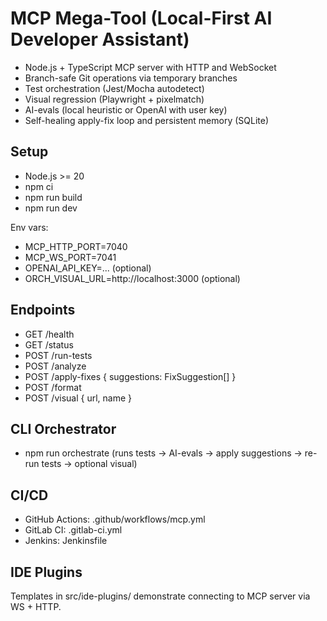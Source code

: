 # MCP Mega-Tool (Local-First AI Developer Assistant)

- Node.js + TypeScript MCP server with HTTP and WebSocket
- Branch-safe Git operations via temporary branches
- Test orchestration (Jest/Mocha autodetect)
- Visual regression (Playwright + pixelmatch)
- AI-evals (local heuristic or OpenAI with user key)
- Self-healing apply-fix loop and persistent memory (SQLite)

## Setup

- Node.js >= 20
- npm ci
- npm run build
- npm run dev

Env vars:
- MCP_HTTP_PORT=7040
- MCP_WS_PORT=7041
- OPENAI_API_KEY=... (optional)
- ORCH_VISUAL_URL=http://localhost:3000 (optional)

## Endpoints
- GET /health
- GET /status
- POST /run-tests
- POST /analyze
- POST /apply-fixes { suggestions: FixSuggestion[] }
- POST /format
- POST /visual { url, name }

## CLI Orchestrator
- npm run orchestrate (runs tests -> AI-evals -> apply suggestions -> re-run tests -> optional visual)

## CI/CD
- GitHub Actions: .github/workflows/mcp.yml
- GitLab CI: .gitlab-ci.yml
- Jenkins: Jenkinsfile

## IDE Plugins
Templates in src/ide-plugins/ demonstrate connecting to MCP server via WS + HTTP.